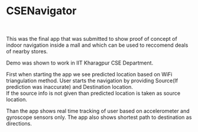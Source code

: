 <h1> CSENavigator </h1> <br/>

This was the final app that was submitted to show proof of concept of indoor navigation inside a mall and which can be used to reccomend deals of nearby stores.<br/>

Demo was shown to work in IIT Kharagpur CSE Department. <br/>

First when starting the app we see predicted location based on WiFi triangulation method. User starts the navigation by providing Source(If prediction was inaccurate) and Destination location. <br/>
If the source info is not given than predicted location is taken as source location.

Than the app shows real time tracking of user based on accelerometer and gyroscope sensors only. The app also shows shortest path to destination as directions. <br/>
